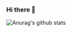 ### Hi there 👋
![Anurag's github stats](https://github-readme-stats.vercel.app/api?username=ErR0rpj&show_icons=true&theme=vision-friendly-dark&count_private=true&show_icons=true)
